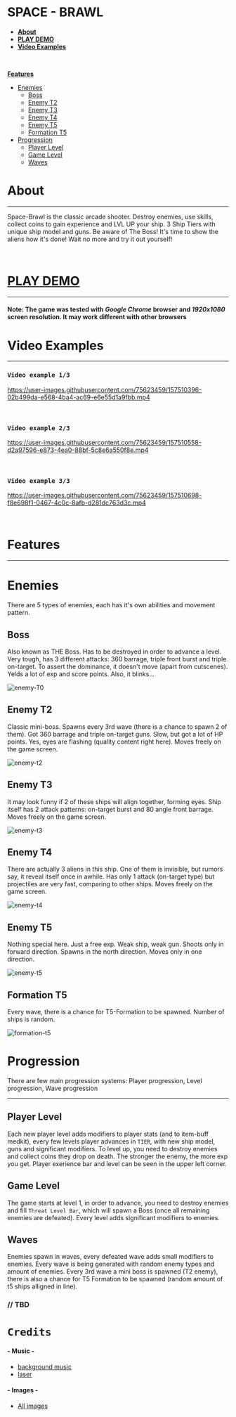 # SPACE - BRAWL

* [**About**](#about)
* [**PLAY DEMO**](#play-demo)
* [**Video Examples**](#video-examples)

<br />
  
[**Features**](#features)
* [Enemies](#enemies)
   - [Boss](#boss)
   - [Enemy T2](#enemy-t2)
   - [Enemy T3](#enemy-t3)
   - [Enemy T4](#enemy-t4)
   - [Enemy T5](#enemy-t5)
   - [Formation T5](#formation-t5)
 * [Progression](#progression)
   - [Player Level](#player-level)
   - [Game Level](#game-level)
   - [Waves](#waves)

# About 
***
Space-Brawl is the classic arcade shooter. Destroy enemies, use skills, collect coins to gain experience and LVL UP your ship. 3 Ship Tiers with unique ship model and guns. Be aware of The Boss! It's time to show the aliens how it's done! Wait no more and try it out yourself!

<br />

# [PLAY DEMO](https://aleksns.github.io/space-brawl/)
***
#### Note: The game was tested with _Google Chrome_ browser and _1920x1080_ screen resolution. It may work different with other browsers

# Video Examples
***
### `Video example 1/3`

https://user-images.githubusercontent.com/75623459/157510396-02b499da-e568-4ba4-ac69-e6e55d1a9fbb.mp4

<br />

### `Video example 2/3`

https://user-images.githubusercontent.com/75623459/157510558-d2a97596-e873-4ea0-88bf-5c8e6a550f8e.mp4

<br />

### `Video example 3/3`

https://user-images.githubusercontent.com/75623459/157510698-f8e698f1-0467-4c0c-8afb-d281dc763d3c.mp4

<br />

# Features

***

# Enemies

There are 5 types of enemies, each has it's own abilities and movement pattern.

## Boss

Also known as THE Boss. Has to be destroyed in order to advance a level. Very tough, has 3 different attacks: 360 barrage, triple front burst and triple on-target. 
To assert the dominance, it doesn't move (apart from cutscenes). Yelds a lot of exp and score points. Also, it blinks...

![enemy-T0](https://user-images.githubusercontent.com/75623459/157729542-0e3fd978-8efe-4127-b938-247b4738ae49.gif)

## Enemy T2

Classic mini-boss. Spawns every 3rd wave (there is a chance to spawn 2 of them). Got 360 barrage and triple on-target guns. Slow, but got a lot of HP points.
Yes, eyes are flashing (quality content right here).
Moves freely on the game screen. 

![enemy-t2](https://user-images.githubusercontent.com/75623459/157730248-eafd8513-07e7-44ce-bc72-3a7284c11c48.gif)

## Enemy T3

It may look funny if 2 of these ships will align together, forming eyes. Ship itself has 2 attack patterns: on-target burst and 80 angle front barrage.
Moves freely on the game screen.

![enemy-t3](https://user-images.githubusercontent.com/75623459/157734899-d340c3a3-6b46-40d9-9b06-620eab7680ae.gif)

## Enemy T4

There are actually 3 aliens in this ship. One of them is invisible, but rumors say, it reveal itself once in awhile. Has only 1 attack (on-target type) but 
projectiles are very fast, comparing to other ships.
Moves freely on the game screen.

![enemy-t4](https://user-images.githubusercontent.com/75623459/157734939-333d12ae-aadd-4bca-94d5-1ef234248df0.gif)

## Enemy T5

Nothing special here. Just a free exp. Weak ship, weak gun. Shoots only in forward direction. Spawns in the north direction.
Moves only in one direction.

![enemy-t5](https://user-images.githubusercontent.com/75623459/157734983-70ace57e-bfd9-4e93-99d0-d46d7c15711d.gif)

## Formation T5

Every wave, there is a chance for T5-Formation to be spawned. Number of ships is random.

![formation-t5](https://user-images.githubusercontent.com/75623459/157735034-ef260b4a-0144-4429-aece-ea0b477be20d.gif)

# Progression
There are few main progression systems: Player progression, Level progression, Wave progression
***
## Player Level

Each new player level adds modifiers to player stats (and to item-buff medkit), every few levels player advances in `TIER`, 
with new ship model, guns and significant modifiers. To level up, you need to destroy enemies and collect coins they drop on death.
The stronger the enemy, the more exp you get. Player exerience bar and level can be seen in the upper left corner. 

## Game Level 

The game starts at level 1, in order to advance, you need to destroy enemies and fill `Threat Level Bar`, which will spawn a Boss (once all remaining enemies are defeated).
Every level adds significant modifiers to enemies.

## Waves

Enemies spawn in waves, every defeated wave adds small modifiers to enemies. Every wave is being generated with random enemy types and amount of enemies.
Every 3rd wave a mini boss is spawned (T2 enemy), there is also a chance for T5 Formation to be spawned (random amount of t5 ships alligned in line).

### // TBD

# `Credits`

#### - Music -
- [background music](https://freesound.org/people/CarnotaurusTeam/sounds/505283/)
- [laser](https://freesound.org/people/DayCraftMC/sounds/337112/)

#### - Images -
- [All images](https://github.com/aleksns)
